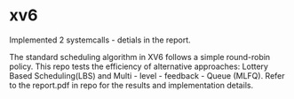 # xv6
Implemented 2 systemcalls - detials in the report.

The standard scheduling algorithm in XV6 follows a simple round-robin policy. This repo tests the efficiency of alternative approaches: Lottery Based Scheduling(LBS) and Multi - level - feedback - Queue (MLFQ). Refer to the report.pdf in repo for the results and implementation details.
